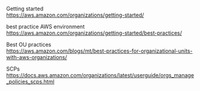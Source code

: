 Getting started
<br>
https://aws.amazon.com/organizations/getting-started/

best practice AWS environment
<br>
https://aws.amazon.com/organizations/getting-started/best-practices/

Best OU practices
<br>
https://aws.amazon.com/blogs/mt/best-practices-for-organizational-units-with-aws-organizations/

SCPs
<br>
https://docs.aws.amazon.com/organizations/latest/userguide/orgs_manage_policies_scps.html
